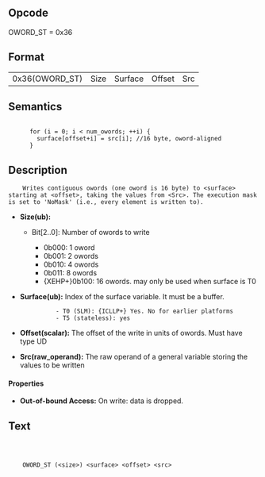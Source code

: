 <!---======================= begin_copyright_notice ============================

Copyright (C) 2020-2022 Intel Corporation

SPDX-License-Identifier: MIT

============================= end_copyright_notice ==========================-->

## Opcode

  OWORD_ST = 0x36

## Format

| | | | | |
| --- | --- | --- | --- | --- |
| 0x36(OWORD_ST) | Size | Surface | Offset | Src |


## Semantics


```

      for (i = 0; i < num_owords; ++i) {
        surface[offset+i] = src[i]; //16 byte, oword-aligned
      }
```

## Description





```
    Writes contiguous owords (one oword is 16 byte) to <surface> starting at <offset>, taking the values from <Src>. The execution mask is set to 'NoMask' (i.e., every element is written to).
```


- **Size(ub):**

  - Bit[2..0]: Number of owords to write

    - 0b000:  1 oword
    - 0b001:  2 owords
    - 0b010:  4 owords
    - 0b011:  8 owords
    - {XEHP+}0b100:  16 owords. may only be used when surface is T0

- **Surface(ub):** Index of the surface variable. It must be a buffer.

                - T0 (SLM): {ICLLP+} Yes. No for earlier platforms
                - T5 (stateless): yes

- **Offset(scalar):** The offset of the write in units of owords. Must have type UD


- **Src(raw_operand):** The raw operand of a general variable storing the values to be written


#### Properties
- **Out-of-bound Access:** On write: data is dropped.




## Text
```



    OWORD_ST (<size>) <surface> <offset> <src>
```

